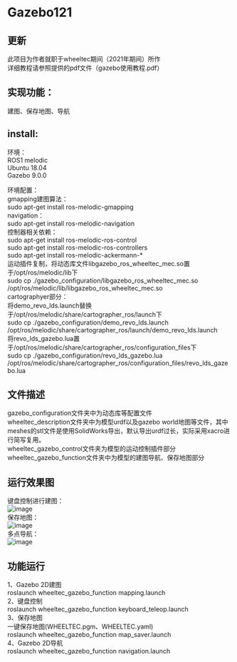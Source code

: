 # Gazebo121
## 更新
  此项目为作者就职于wheeltec期间（2021年期间）所作  
  详细教程请参照提供的pdf文件（gazebo使用教程.pdf）
## 实现功能：
  建图、保存地图、导航
## install:
  环境：  
  ROS1 melodic  
  Ubuntu 18.04  
  Gazebo 9.0.0  

  环境配置：  
  gmapping建图算法：  
  sudo apt-get install ros-melodic-gmapping  
  navigation：  
  sudo apt-get install ros-melodic-navigation  
  控制器相关依赖：  
  sudo apt-get install ros-melodic-ros-control  
  sudo apt-get install ros-melodic-ros-controllers  
  sudo apt-get install ros-melodic-ackermann-*  
  运动插件复制，将动态库文件libgazebo_ros_wheeltec_mec.so置于/opt/ros/melodic/lib下  
  sudo cp ./gazebo_configuration/libgazebo_ros_wheeltec_mec.so /opt/ros/melodic/lib/libgazebo_ros_wheeltec_mec.so  
  cartographyer部分：  
  将demo_revo_lds.launch替换于/opt/ros/melodic/share/cartographer_ros/launch下  
  sudo cp ./gazebo_configuration/demo_revo_lds.launch /opt/ros/melodic/share/cartographer_ros/launch/demo_revo_lds.launch  
  将revo_lds_gazebo.lua置于/opt/ros/melodic/share/cartographer_ros/configuration_files下  
  sudo cp ./gazebo_configuration/revo_lds_gazebo.lua /opt/ros/melodic/share/cartographer_ros/configuration_files/revo_lds_gazebo.lua  
## 文件描述  
  gazebo_configuration文件夹中为动态库等配置文件  
  wheeltec_description文件夹中为模型urdf以及gazebo world地图等文件，其中meshes的stl文件是使用SolidWorks导出，默认导出urdf过长，实际采用xacro进行简写复用。  
  wheeltec_gazebo_control文件夹为模型的运动控制插件部分  
  wheeltec_gazebo_function文件夹中为模型的建图导航、保存地图部分

## 运行效果图
键盘控制进行建图：  
![image](https://github.com/user-attachments/assets/8b2d4c09-98f6-4ec8-aa7d-3cc495ea0616)  
保存地图：  
![image](https://github.com/user-attachments/assets/869d1ff5-d674-49c0-b43a-2ac07faf04af)  
多点导航：  
![image](https://github.com/user-attachments/assets/2ee91fde-d2c8-4a19-867f-188af5f46dd7)  

## 功能运行
1、Gazebo 2D建图  
roslaunch wheeltec_gazebo_function mapping.launch  
2、键盘控制  
roslaunch wheeltec_gazebo_function keyboard_teleop.launch  
3、保存地图  
一键保存地图(WHEELTEC.pgm、WHEELTEC.yaml)  
roslaunch wheeltec_gazebo_function map_saver.launch  
4、Gazebo 2D导航  
roslaunch wheeltec_gazebo_function navigation.launch  
